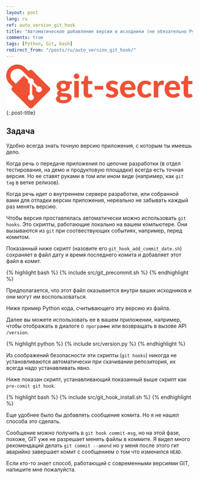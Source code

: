 ```yaml
---
layout: post
lang: ru
ref: auto_version_git_hook
title: "Автоматическое добавление версии в исходники (не обязательно Python) - GIT hook"
comments: true
tags: [Python, Git, bash]
redirect_from: "/posts/ru/auto_version_git_hook/"
---
```


![](/images/git-secret-big.png){:.post-title}

## Задача

Удобно всегда знать точную версию приложения, с которым ты имеешь дело.

Когда речь о передаче приложения по цепочке разработки (в отдел тестирования,
на демо и продуктовую площадки) всегда есть точная версия. Но ее ставят руками
в том или ином виде (например, как `git tag` в ветке релизов).

Когда речь идет о внутреннем сервере разработке, или собранной вами для отладки
версии приложения, нереально не забывать каждый раз менять версию.

Чтобы версия проставлялась автоматически можно использовать `git hooks`.
Это скрипты, работающие локально на вашем компьютере. Они вызываются
из `git` при соотвествующих событиях, например, перед комитом.

Показанный ниже скрипт (назовите его
`git_hook_add_commit_date.sh`) сохраняет в файл дату и 
время последнего комита и добавляет этот файл в комит.

{% highlight bash %}
{% include src/git_precommit.sh %}
{% endhighlight %}

Предполагается, что этот файл оказывается внутри ваших исходников и они могут им 
воспользоваться.

Ниже пример Python кода, считывающего эту версию из файла. 

Далее вы можете
использовать ее в вашем приложении, например, чтобы отображать в диалоге
`О программе` или возвращать в вызове API `/version`.

{% highlight python %}
{% include src/version.py %}
{% endhighlight %} 

Из соображений
безопасности эти скрипты (`git hooks`) никогда не установливаются 
автоматически при скачивании репозитория, их всегда надо устанавливать явно.

Ниже показан скрипт, устанавливающий показанный выше скрипт как
`pre-comit git hook`.

{% highlight bash %}
{% include src/git_hook_install.sh %}
{% endhighlight %}

Еще удобнее было бы добавлять сообщение комита. Но я не нашел способа это сделать.

Сообщение можно получить в `git hook commit-msg`, но на этой фазе, похоже, GIT уже не
разрешает менять файлы в коммите. Я видел много рекомендаций делать
`git commit --amend` но у меня после этого гит аварийно завершает комит
с сообщением о том что изменился `HEAD`.

Если кто-то знает способ, работающий с современными версиями GIT, напишите мне
пожалуйста.
